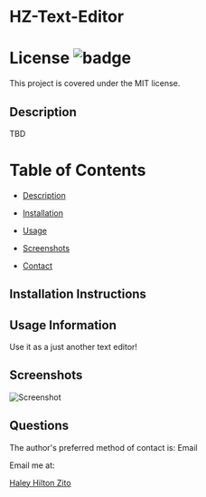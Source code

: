# HZ-Text-Editor

# License ![badge](https://badgen.net/badge/license/MIT/blue)

This project is covered under the MIT license.

<a name="Description"></a>

## Description

TBD

# Table of Contents

- [Description](#Description)

- [Installation](#Installation-Instructions)

- [Usage](#usage)

- [Screenshots](#screenshots)

- [Contact](#questions)

<a name="Installation-Instructions"></a>

## Installation Instructions

<a name="Usage"></a>

## Usage Information

Use it as a just another text editor!


<a name="Screenshots"></a>

## Screenshots

![Screenshot](/public/images/)

<a name="Questions"></a>

## Questions

The author's preferred method of contact is: Email

Email me at:<br>

[Haley Hilton Zito](haleymariehilton@gmail.com)